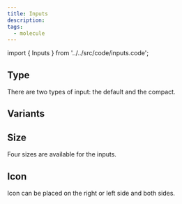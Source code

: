 ```yaml
---
title: Inputs
description:
tags:
  - molecule
---
```


<!-- CODE IMPORTS -->

<!-- prettier-ignore -->
import { Inputs } from '../../src/code/inputs.code';

<!-- END CODE IMPORTS -->

<DocHeader props={props}/>

## Type

There are two types of input: the default and the compact.

## Variants

<ThemeWrapper>
  <Inputs/>
</ThemeWrapper>

## Size

Four sizes are available for the inputs.

## Icon

Icon can be placed on the right or left side and both sides.
